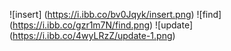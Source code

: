 ![insert] (https://i.ibb.co/bv0Jqyk/insert.png)
![find] (https://i.ibb.co/gzr1m7N/find.png)
![update] (https://i.ibb.co/4wyLRzZ/update-1.png)
